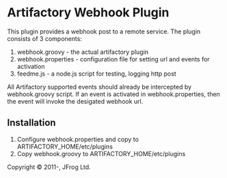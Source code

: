 Artifactory Webhook Plugin
===============================

This plugin provides a webhook post to a remote service.  The plugin consists of 3 components:
1. webhook.groovy - the actual artifactory plugin
2. webhook.properties - configuration file for setting url and events for activation
3. feedme.js - a node.js script for testing, logging http post

All Artifactory supported events should already be intercepted by webhook.groovy script.  If an event is activated in webhook.properties, then the event will invoke the desigated webhook url.

Installation
-----------------
1. Configure webhook.properties and copy to ARTIFACTORY_HOME/etc/plugins
2. Copy webhook.groovy to ARTIFACTORY_HOME/etc/plugins

Copyright &copy; 2011-, JFrog Ltd.


